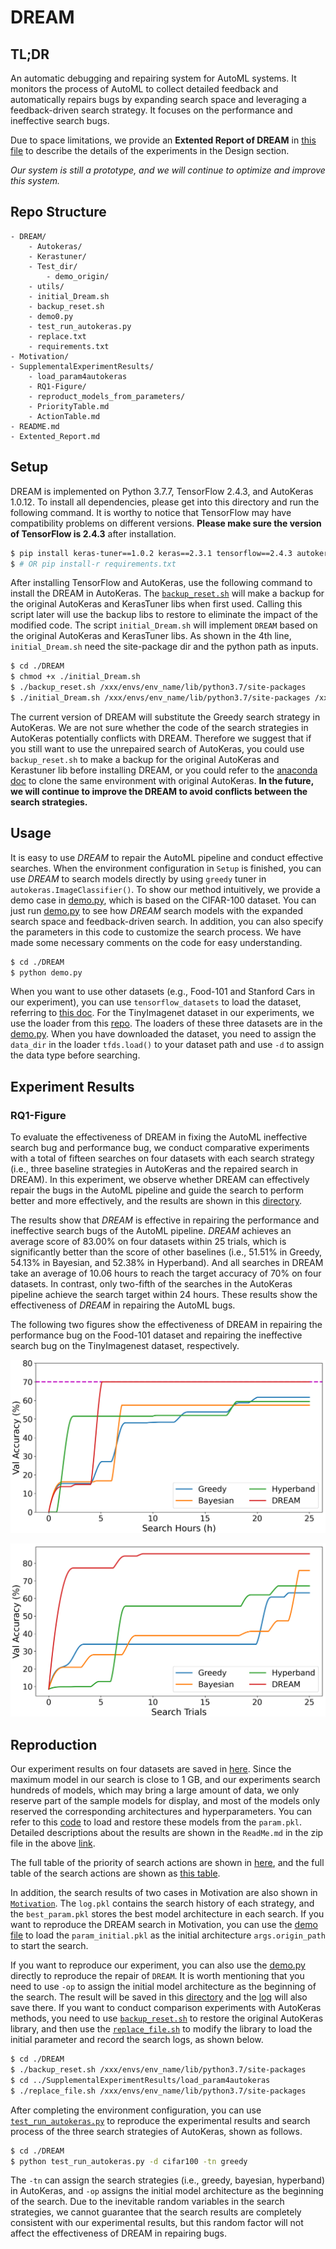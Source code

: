 # DREAM

## TL;DR

An automatic debugging and repairing system for AutoML systems.
It monitors the process of AutoML to collect detailed feedback and automatically repairs bugs by expanding search space and leveraging a feedback-driven search strategy.
It focuses on the performance and ineffective search bugs.

Due to space limitations, we provide an **Extented Report of DREAM** in [this file](./Extented_Report.pdf) to describe the details of the experiments in the Design section.

*Our system is still a prototype, and we will continue to optimize and improve this system.*

## Repo Structure

```
- DREAM/                 
    - Autokeras/
    - Kerastuner/
    - Test_dir/  
        - demo_origin/
    - utils/         
    - initial_Dream.sh     
    - backup_reset.sh       
    - demo0.py   
    - test_run_autokeras.py
    - replace.txt
    - requirements.txt               
- Motivation/                      
- SupplementalExperimentResults/   
    - load_param4autokeras                   
    - RQ1-Figure/
    - reproduct_models_from_parameters/
    - PriorityTable.md
    - ActionTable.md
- README.md
- Extented_Report.md
```


## Setup
DREAM is implemented on Python 3.7.7, TensorFlow 2.4.3, and AutoKeras 1.0.12.
To install all dependencies, please get into this directory and run the following command.
It is worthy to notice that TensorFlow may have compatibility problems on different versions.
**Please make sure the version of TensorFlow is 2.4.3** after installation.

```bash
$ pip install keras-tuner==1.0.2 keras==2.3.1 tensorflow==2.4.3 autokeras==1.0.12 tensorflow_datasets==2.1.0 matplotlib==3.3.0
$ # OR pip install-r requirements.txt
```

After installing TensorFlow and AutoKeras, use the following command to install the DREAM in AutoKeras.
The [`backup_reset.sh`](./DREAM/backup_reset.sh) will make a backup for the original AutoKeras and KerasTuner libs when first used.
Calling this script later will use the backup libs to restore to eliminate the impact of the modified code.
The script `initial_Dream.sh` will implement `DREAM` based on the original AutoKeras and KerasTuner libs.
As shown in the 4th line, `initial_Dream.sh` need the site-package dir and the python path as inputs.

```bash
$ cd ./DREAM
$ chmod +x ./initial_Dream.sh
$ ./backup_reset.sh /xxx/envs/env_name/lib/python3.7/site-packages
$ ./initial_Dream.sh /xxx/envs/env_name/lib/python3.7/site-packages /xxx/envs/env_name/bin/python
```

The current version of DREAM will substitute the Greedy search strategy in AutoKeras. 
We are not sure whether the code of the search strategies in AutoKeras potentially conflicts with DREAM.
Therefore we suggest that if you still want to use the unrepaired search of AutoKeras, you could use `backup_reset.sh` to make a backup for the original AutoKeras and Kerastuner lib before installing DREAM, or you could refer to the [anaconda doc](https://docs.conda.io/projects/conda/en/latest/user-guide/tasks/manage-environments.html) to clone the same environment with original AutoKeras.
**In the future, we will continue to improve the DREAM to avoid conflicts between the search strategies.**



## Usage
It is easy to use *DREAM* to repair the AutoML pipeline and conduct effective searches. 
When the environment configuration in `Setup` is finished, you can use *DREAM* to search models directly by using `greedy` tuner in `autokeras.ImageClassifier()`.
To show our method intuitively, we provide a demo case in [demo.py](./DREAM/demo0.py), which is based on the CIFAR-100 dataset.
You can just run [demo.py](./DREAM/demo0.py) to see how *DREAM* search models with the expanded search space and feedback-driven search.
In addition, you can also specify the parameters in this code to customize the search process. We have made some necessary comments on the code for easy understanding.

``` bash
$ cd ./DREAM
$ python demo.py
```

When you want to use other datasets (e.g., Food-101 and Stanford Cars in our experiment), you can use `tensorflow_datasets` to load the dataset, referring to [this doc](https://www.tensorflow.org/datasets/api_docs/python/tfds/load). For the TinyImagenet dataset in our experiments, we use the loader from this [repo](https://github.com/ksachdeva/tiny-imagenet-tfds).
The loaders of these three datasets are in the [demo.py](./DREAM/demo0.py).
When you have downloaded the dataset, you need to assign the `data_dir` in the loader `tfds.load()` to your dataset path and use `-d` to assign the data type before searching.


## Experiment Results

### RQ1-Figure

To evaluate the effectiveness of DREAM in fixing the AutoML ineffective search bug and performance bug, we conduct comparative experiments with a total of fifteen searches on four datasets with each search strategy (i.e., three baseline strategies in AutoKeras and the repaired search in DREAM).
In this experiment, we observe whether DREAM can effectively repair the bugs in the AutoML pipeline and guide the search to perform better and more effectively, and the results are shown in this [directory](./SupplementalExperimentResults/RQ1-Figure).

The results show that *DREAM* is effective in repairing the performance and ineffective search bugs of the AutoML pipeline.
*DREAM* achieves an average score of 83.00% on four datasets within 25 trials, which is significantly better than the score of other baselines (i.e., 51.51% in Greedy, 54.13% in Bayesian, and 52.38% in Hyperband).
And all searches in DREAM take an average of 10.06 hours to reach the target accuracy of 70% on four datasets.
In contrast, only two-fifth of the searches in the AutoKeras pipeline achieve the search target within 24 hours.
These results show the effectiveness of *DREAM* in repairing the AutoML bugs.

The following two figures show the effectiveness of DREAM in repairing the performance bug on the Food-101 dataset and repairing the ineffective search bug on the TinyImagenest dataset, respectively.

![figure](./SupplementalExperimentResults/RQ1-Figure/Performance-Repair/Food-101/time-f101_0.png)

![figure](./SupplementalExperimentResults/RQ1-Figure/IneffectiveSearch-Repair/TinyImagenet/trial-tiny_4.png)


## Reproduction

Our experiment results on four datasets are saved in [here](https://drive.google.com/file/d/1BMlcv9QF6k-v6GDouyu8lpA1oolMaBIp/view?usp=sharing).
Since the maximum model in our search is close to 1 GB, and our experiments search hundreds of models, which may bring a large amount of data, we only reserve part of the sample models for display, and most of the models only reserved the corresponding architectures and hyperparameters.
You can refer to this [code](./SupplementalExperimentResults/reproduct_models_from_parameters/reproduce_experiment_model.py) to load and restore these models from the `param.pkl`.
Detailed descriptions about the results are shown in the `ReadMe.md` in the zip file in the above [link](https://drive.google.com/file/d/1BMlcv9QF6k-v6GDouyu8lpA1oolMaBIp/view?usp=sharing).

The full table of the priority of search actions are shown in [here](./SupplementalExperimentResults/PriorityTable.md), and the full table of the search actions are shown as [this table](./SupplementalExperimentResults/ActionTable.md).

In addition, the search results of two cases in Motivation are also shown in [`Motivation`](./Motivation).
The `log.pkl` contains the search history of each strategy, and the `best_param.pkl` stores the best model architecture in each search.
If you want to reproduce the DREAM search in Motivation, you can use the [demo file](./DREAM/demo0.py) to load the `param_initial.pkl` as the initial architecture `args.origin_path` to start the search.


If you want to reproduce our experiment, you can also use the [demo.py](./DREAM/demo0.py) directly to reproduce the repair of `DREAM`.
It is worth mentioning that you need to use `-op` to assign the initial model architecture as the beginning of the search.
The result will be saved in this [directory](./DREAM/Test_dir/demo_result) and the [log](./DREAM/Test_dir/demo_result/log.pkl) will also save there.
If you want to conduct comparison experiments with AutoKeras methods, you need to use [`backup_reset.sh`](./DREAM/backup_reset.sh) to restore the original AutoKeras library, and then use the [`replace_file.sh`](./SupplementalExperimentResults/load_param4autokeras/replace_file.sh) to modify the library to load the initial parameter and record the search logs, as shown below.

```bash
$ cd ./DREAM
$ ./backup_reset.sh /xxx/envs/env_name/lib/python3.7/site-packages
$ cd ../SupplementalExperimentResults/load_param4autokeras
$ ./replace_file.sh /xxx/envs/env_name/lib/python3.7/site-packages
```

After completing the environment configuration, you can use [`test_run_autokeras.py`](./DREAM/test_run_autokeras.py) to reproduce the experimental results and search process of the three search strategies of AutoKeras, shown as follows.

```bash
$ cd ./DREAM
$ python test_run_autokeras.py -d cifar100 -tn greedy
```

The `-tn` can assign the search strategies (i.e., greedy, bayesian, hyperband) in AutoKeras, and `-op` assigns the initial model architecture as the beginning of the search.
Due to the inevitable random variables in the search strategies, we cannot guarantee that the search results are completely consistent with our experimental results, but this random factor will not affect the effectiveness of DREAM in repairing bugs.
